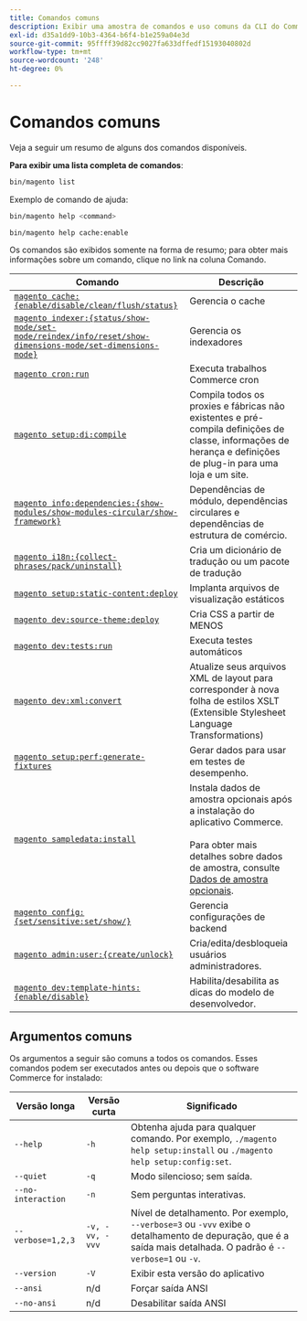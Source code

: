 ```yaml
---
title: Comandos comuns
description: Exibir uma amostra de comandos e uso comuns da CLI do Commerce.
exl-id: d35a1dd9-10b3-4364-b6f4-b1e259a04e3d
source-git-commit: 95ffff39d82cc9027fa633dffedf15193040802d
workflow-type: tm+mt
source-wordcount: '248'
ht-degree: 0%

---
```


# Comandos comuns

Veja a seguir um resumo de alguns dos comandos disponíveis.

**Para exibir uma lista completa de comandos**:

```bash
bin/magento list
```

Exemplo de comando de ajuda:

```bash
bin/magento help <command>
```

```bash
bin/magento help cache:enable
```

Os comandos são exibidos somente na forma de resumo; para obter mais informações sobre um comando, clique no link na coluna Comando.

| Comando | Descrição |
|--- |--- |
| [`magento cache:{enable/disable/clean/flush/status}`](../cli/manage-cache.md) | Gerencia o cache |
| [`magento indexer:{status/show-mode/set-mode/reindex/info/reset/show-dimensions-mode/set-dimensions-mode}`](../cli/manage-indexers.md) | Gerencia os indexadores |
| [`magento cron:run`](../cli/configure-cron-jobs.md) | Executa trabalhos Commerce cron |
| [`magento setup:di:compile`](../cli/code-compiler.md) | Compila todos os proxies e fábricas não existentes e pré-compila definições de classe, informações de herança e definições de plug-in para uma loja e um site. |
| [`magento info:dependencies:{show-modules/show-modules-circular/show-framework}`](../cli/dependency-reports.md) | Dependências de módulo, dependências circulares e dependências de estrutura de comércio. |
| [`magento i18n:{collect-phrases/pack/uninstall}`](../cli/localization.md) | Cria um dicionário de tradução ou um pacote de tradução |
| [`magento setup:static-content:deploy`](../cli/static-view-file-deployment.md) | Implanta arquivos de visualização estáticos |
| [`magento dev:source-theme:deploy`](../cli/create-symlinks.md) | Cria CSS a partir de MENOS |
| [`magento dev:tests:run`](../cli/unit-tests.md) | Executa testes automáticos |
| [`magento dev:xml:convert`](../cli/convert-layout-files.md) | Atualize seus arquivos XML de layout para corresponder à nova folha de estilos XSLT (Extensible Stylesheet Language Transformations) |
| [`magento setup:perf:generate-fixtures`](../cli/generate-data.md) | Gerar dados para usar em testes de desempenho. |
| [`magento sampledata:install`](../../installation/sample-data/overview.md) | Instala dados de amostra opcionais após a instalação do aplicativo Commerce.<br><br>Para obter mais detalhes sobre dados de amostra, consulte [Dados de amostra opcionais](../../installation/sample-data/overview.md). |
| [`magento config:{set/sensitive:set/show/}`](../cli/set-configuration-values.md) | Gerencia configurações de backend |
| [`magento admin:user:{create/unlock}`](../../installation/tutorials/admin.md#create-edit-or-unloack-an-administrator-account) | Cria/edita/desbloqueia usuários administradores. |
| [`magento dev:template-hints:{enable/disable}`](https://developer.adobe.com/commerce/frontend-core/guide/themes/debug/) | Habilita/desabilita as dicas do modelo de desenvolvedor. |

## Argumentos comuns

Os argumentos a seguir são comuns a todos os comandos. Esses comandos podem ser executados antes ou depois que o software Commerce for instalado:

| Versão longa | Versão curta | Significado |
|--- |--- |--- |
| `--help` | `-h` | Obtenha ajuda para qualquer comando. Por exemplo, `./magento help setup:install` ou `./magento help setup:config:set`. |
| `--quiet` | `-q` | Modo silencioso; sem saída. |
| `--no-interaction` | `-n` | Sem perguntas interativas. |
| `--verbose=1,2,3` | `-v, -vv, -vvv` | Nível de detalhamento. Por exemplo, `--verbose=3` ou `-vvv` exibe o detalhamento de depuração, que é a saída mais detalhada. O padrão é `--verbose=1` ou `-v`. |
| `--version` | `-V` | Exibir esta versão do aplicativo |
| `--ansi` | n/d | Forçar saída ANSI |
| `--no-ansi` | n/d | Desabilitar saída ANSI |
